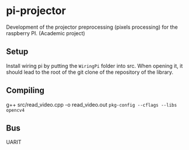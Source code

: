 # pi-projector
Development of the projector preprocessing (pixels processing) for the raspberry PI. (Academic project)

## Setup

Install wiring pi by putting the `WiringPi` folder into src. When opening it, it should lead to the root of the git clone of the repository of the library.


## Compiling

g++ src/read_video.cpp -o read_video.out `pkg-config --cflags --libs opencv4`

## Bus

UARIT
